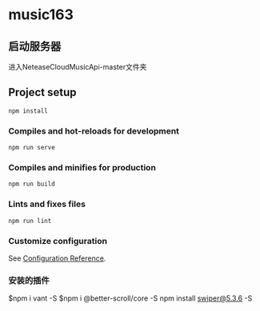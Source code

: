 # music163

## 启动服务器
进入NeteaseCloudMusicApi-master文件夹

## Project setup
```
npm install
```

### Compiles and hot-reloads for development
```
npm run serve
```

### Compiles and minifies for production
```
npm run build
```

### Lints and fixes files
```
npm run lint
```

### Customize configuration
See [Configuration Reference](https://cli.vuejs.org/config/).



###  安装的插件

$npm i vant -S
$npm i @better-scroll/core -S
npm install swiper@5.3.6 -S
